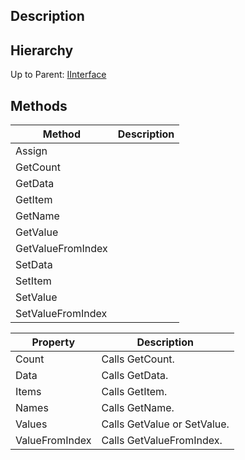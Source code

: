 ## Description

## Hierarchy
Up to Parent: [IInterface](IInterface)

## Methods
| Method | Description |
| ------------- | ------------- |
| Assign | |
| GetCount | |
| GetData | |
| GetItem | |
| GetName | |
| GetValue | |
| GetValueFromIndex | |
| SetData | |
| SetItem | |
| SetValue | |
| SetValueFromIndex | |

| Property | Description |
| ------------- | ------------- |
|Count | Calls GetCount. |
|Data | Calls GetData. |
|Items | Calls GetItem. |
|Names | Calls GetName. |
|Values | Calls GetValue or SetValue. |
|ValueFromIndex | Calls GetValueFromIndex. |
